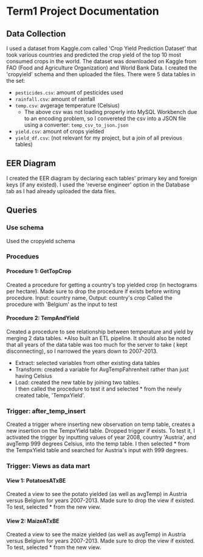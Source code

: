 # Term1 Project Documentation
## Data Collection
I used a dataset from Kaggle.com called 'Crop Yield Prediction Dataset' that took various
countries and predicted the crop yield of the top 10 most consumed crops in the world.
The dataset was downloaded on Kaggle from FAO (Food and Agriculture Organization) and World Bank Data.
I created the 'cropyield' schema and then uploaded the files.
There were 5 data tables in the set:
+ `pesticides.csv`: amount of pesticides used
+ `rainfall.csv`: amount of rainfall 
+ `temp.csv`: avgerage temperature (Celsius) 
    + The above csv was not loading properly into MySQL Workbench due to an encoding 
    problem, so I convereted the csv into a JSON file using a converter: `temp_csv_to_json.json`
+ `yield.csv`: amount of crops yielded 
+ `yield_df.csv`: (not relevant for my project, but a join of all previous tables)
## EER Diagram
I created the EER diagram by declaring each tables' primary key and foreign keys (if
any existed). I used the 'reverse engineer' option in the Database tab as I had already uploaded
the data files.
## Queries
### Use schema
Used the cropyield schema
### Procedues
#### Procedure 1: GetTopCrop
Created a procedure for getting a country's top yielded crop (in hectograms per hectare).
Made sure to drop the procedure if exists before writing procedure. Input: country name, Output: country's crop
Called the procedure with 'Belgium' as the input to test
#### Procedure 2: TempAndYield
Created a procedure to see relationship between temperature and yield by merging 2 data tables. *Also built an ETL pipeline. 
It should also be noted that all years of the data table was too much for the server to take (
kept disconnecting), so I narrowed the years down to 2007-2013.
- Extract: selected variables from other existing data tables
- Transform: created a variable for AvgTempFahrenheit rather than just having Celsius
- Load: created the new table by joining two tables.   
I then called the procedure to test it and selected * from the newly created table, 'TempxYield'.
### Trigger: after_temp_insert
Created a trigger where inserting new observation on temp table, creates a new insertion 
on the TempxYield table. Dropped trigger if exists. To test it, I activated the trigger by 
inputting values of year 2008, country 'Austria', and avgTemp 999 degrees Celsius, into the temp table. 
I then selected * from the TempxYield table and searched for Austria's input with 999 degrees.
### Trigger: Views as data mart
#### View 1: PotatoesATxBE
Created a view to see the potato yielded (as well as avgTemp) in Austria versus Belgium for years 2007-2013.
Made sure to drop the view if existed. To test, selected * from the new view.
#### View 2: MaizeATxBE
Created a view to see the maize yielded (as well as avgTemp) in Austria versus Belgium for years 2007-2013.
Made sure to drop the view if existed. To test, selected * from the new view.

